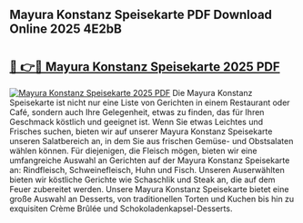 ## Mayura Konstanz Speisekarte PDF Download Online 2025 4E2bB

# <h2><a href="http://gc9r8kk.nevu.top/?p=Mayura+Konstanz+Speisekarte">🔗 👉🔴 Mayura Konstanz Speisekarte 2025 PDF</a></h2>

[![Mayura Konstanz Speisekarte 2025 PDF](https://i.imgur.com/dBaPXMq.png)](http://gc9r8kk.nevu.top/?p=Mayura+Konstanz+Speisekarte)
Die Mayura Konstanz Speisekarte ist nicht nur eine Liste von Gerichten in einem Restaurant oder Café, sondern auch Ihre Gelegenheit, etwas zu finden, das für Ihren Geschmack köstlich und geeignet ist. Wenn Sie etwas Leichtes und Frisches suchen, bieten wir auf unserer Mayura Konstanz Speisekarte unseren Salatbereich an, in dem Sie aus frischen Gemüse- und Obstsalaten wählen können. Für diejenigen, die Fleisch mögen, bieten wir eine umfangreiche Auswahl an Gerichten auf der Mayura Konstanz Speisekarte an: Rindfleisch, Schweinefleisch, Huhn und Fisch. Unseren Auserwählten bieten wir köstliche Gerichte wie Schaschlik und Steak an, die auf dem Feuer zubereitet werden. Unsere Mayura Konstanz Speisekarte bietet eine große Auswahl an Desserts, von traditionellen Torten und Kuchen bis hin zu exquisiten Crème Brûlée und Schokoladenkapsel-Desserts.
